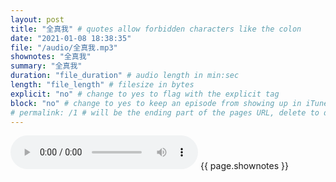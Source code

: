 ```yaml
---
layout: post
title: "全真我" # quotes allow forbidden characters like the colon
date: "2021-01-08 18:38:35"
file: "/audio/全真我.mp3"
shownotes: "全真我"
summary: "全真我"
duration: "file_duration" # audio length in min:sec
length: "file_length" # filesize in bytes
explicit: "no" # change to yes to flag with the explicit tag
block: "no" # change to yes to keep an episode from showing up in iTunes
# permalink: /1 # will be the ending part of the pages URL, delete to default to the title
---
```


<audio controls>
<source src="{{site.url}}{{site.baseurl}}{{ page.file }}" type="audio/x-mp3">
Your browser does not support the audio element.
</audio>
{{ page.shownotes }}
